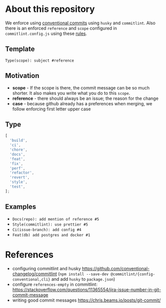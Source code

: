 # About this repository

We enforce using [conventional commits](https://www.conventionalcommits.org/en/v1.0.0/) using `husky` and `commitlint`. Also there is an enforced `reference` and `scope` configured in `commitlint.config.js` using these [rules](https://github.com/conventional-changelog/commitlint/blob/master/docs/reference-rules.md).

## Template

`Type(scope): subject #reference`

## Motivation

- **scope** - If the scope is there, the commit message can be so much shorter. It also makes you write what you do to this `scope`.
- **reference** - there should always be an issue; the reason for the change
- **case** - because github already has a preferences when merging, we follow enforcing first letter upper case

## Type

```js
[
  'build',
  'ci',
  'chore',
  'docs',
  'feat',
  'fix',
  'perf',
  'refactor',
  'revert',
  'style',
  'test',
];
```

## Examples

- `Docs(repo): add mention of reference #5`
- `Style(commitlint): use prettier #5`
- `Ci(issue-branch): add config #4`
- `Feat(db) add postgres and docker #1`

# References

- configuring commitlint and husky https://github.com/conventional-changelog/commitlint (`npm install --save-dev @commitlint/{config-conventional,cli}` and add `husky` to `package.json`)
- configure `references-empty` in commitlint: https://stackoverflow.com/questions/11365554/jira-issue-number-in-git-commit-message
- writing good commit messages https://chris.beams.io/posts/git-commit/
